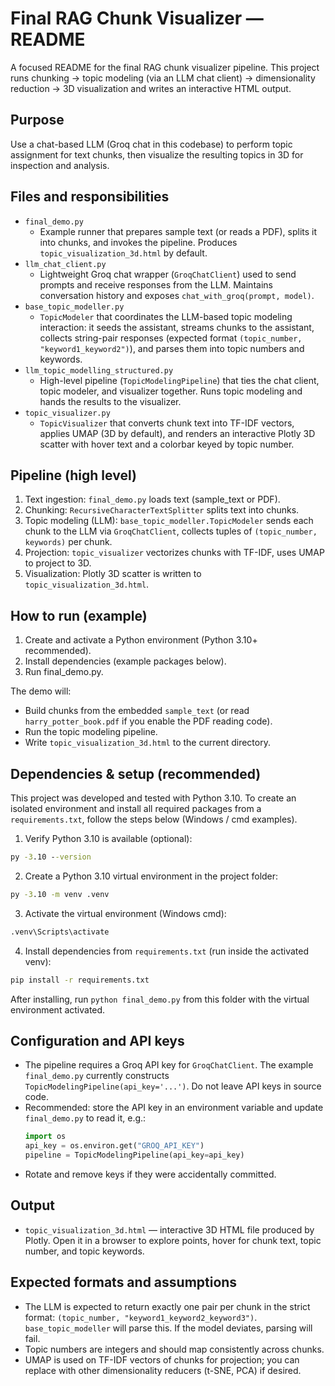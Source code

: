 # Final RAG Chunk Visualizer — README

A focused README for the final RAG chunk visualizer pipeline. This project runs chunking → topic modeling (via an LLM chat client) → dimensionality reduction → 3D visualization and writes an interactive HTML output.

## Purpose
Use a chat-based LLM (Groq chat in this codebase) to perform topic assignment for text chunks, then visualize the resulting topics in 3D for inspection and analysis.

## Files and responsibilities
- `final_demo.py`  
  - Example runner that prepares sample text (or reads a PDF), splits it into chunks, and invokes the pipeline. Produces `topic_visualization_3d.html` by default.
- `llm_chat_client.py`  
  - Lightweight Groq chat wrapper (`GroqChatClient`) used to send prompts and receive responses from the LLM. Maintains conversation history and exposes `chat_with_groq(prompt, model)`.
- `base_topic_modeller.py`  
  - `TopicModeler` that coordinates the LLM-based topic modeling interaction: it seeds the assistant, streams chunks to the assistant, collects string-pair responses (expected format `(topic_number, "keyword1_keyword2")`), and parses them into topic numbers and keywords.
- `llm_topic_modelling_structured.py`  
  - High-level pipeline (`TopicModelingPipeline`) that ties the chat client, topic modeler, and visualizer together. Runs topic modeling and hands the results to the visualizer.
- `topic_visualizer.py`  
  - `TopicVisualizer` that converts chunk text into TF-IDF vectors, applies UMAP (3D by default), and renders an interactive Plotly 3D scatter with hover text and a colorbar keyed by topic number.

## Pipeline (high level)
1. Text ingestion: `final_demo.py` loads text (sample_text or PDF).
2. Chunking: `RecursiveCharacterTextSplitter` splits text into chunks.
3. Topic modeling (LLM): `base_topic_modeller.TopicModeler` sends each chunk to the LLM via `GroqChatClient`, collects tuples of `(topic_number, keywords)` per chunk.
4. Projection: `topic_visualizer` vectorizes chunks with TF-IDF, uses UMAP to project to 3D.
5. Visualization: Plotly 3D scatter is written to `topic_visualization_3d.html`.

## How to run (example)
1. Create and activate a Python environment (Python 3.10+ recommended).
2. Install dependencies (example packages below).
3. Run final_demo.py.

The demo will:
- Build chunks from the embedded `sample_text` (or read `harry_potter_book.pdf` if you enable the PDF reading code).
- Run the topic modeling pipeline.
- Write `topic_visualization_3d.html` to the current directory.
## Dependencies & setup (recommended)
This project was developed and tested with Python 3.10. To create an isolated environment and install all required packages from a `requirements.txt`, follow the steps below (Windows / cmd examples).

1) Verify Python 3.10 is available (optional):

```cmd
py -3.10 --version
```

2) Create a Python 3.10 virtual environment in the project folder:

```cmd
py -3.10 -m venv .venv
```

3) Activate the virtual environment (Windows cmd):

```cmd
.venv\Scripts\activate
```

4) Install dependencies from `requirements.txt` (run inside the activated venv):

```cmd
pip install -r requirements.txt
```

After installing, run `python final_demo.py` from this folder with the virtual environment activated.

## Configuration and API keys
- The pipeline requires a Groq API key for `GroqChatClient`. The example `final_demo.py` currently constructs `TopicModelingPipeline(api_key='...')`. Do not leave API keys in source code.
- Recommended: store the API key in an environment variable and update `final_demo.py` to read it, e.g.:
  ```python
  import os
  api_key = os.environ.get("GROQ_API_KEY")
  pipeline = TopicModelingPipeline(api_key=api_key)
  ```
- Rotate and remove keys if they were accidentally committed.

## Output
- `topic_visualization_3d.html` — interactive 3D HTML file produced by Plotly. Open it in a browser to explore points, hover for chunk text, topic number, and topic keywords.

## Expected formats and assumptions
- The LLM is expected to return exactly one pair per chunk in the strict format: `(topic_number, "keyword1_keyword2_keyword3")`. `base_topic_modeller` will parse this. If the model deviates, parsing will fail.
- Topic numbers are integers and should map consistently across chunks.
- UMAP is used on TF-IDF vectors of chunks for projection; you can replace with other dimensionality reducers (t-SNE, PCA) if desired.




